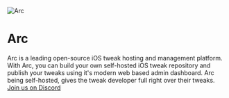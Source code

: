 ![Arc](https://i.imgur.com/s105CZl.png)
# Arc
Arc is a leading open-source iOS tweak hosting and management platform. With Arc, you can build your own self-hosted iOS tweak repository and publish your tweaks using it's modern web based admin dashboard. Arc being self-hosted, gives the tweak developer full right over their tweaks.
[Join us on Discord](https://discord.gg/SccHZS)
